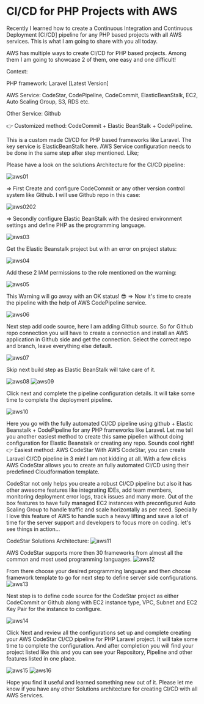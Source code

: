 # CI/CD for PHP Projects with AWS

Recently I learned how to create a Continuous Integration and Continuous Deployment [CI/CD] pipeline for any PHP based projects with all AWS services. This is what I am going to share with you all today.

AWS has multiple ways to create CI/CD for PHP based projects. Among them I am going to showcase 2 of them, one easy and one difficult!

Context:

PHP framework: Laravel [Latest Version]

AWS Service: CodeStar, CodePipeline, CodeCommit, ElasticBeanStalk, EC2, Auto Scaling Group, S3, RDS etc.

Other Service: Github

👉 Customized method: CodeCommit + Elastic BeanStalk + CodePipeline.

This is a custom made CI/CD for PHP based frameworks like Laravel. The key service is ElasticBeanStalk here. AWS Service configuration needs to be done in the same step after step mentioned. Like;

Please have a look on the solutions Architecture for the CI/CD pipeline:

![aws01](https://user-images.githubusercontent.com/47071968/178912771-7bd0fdc6-744f-43a6-a9f0-d5b1a989cd45.png)

=> First Create and configure CodeCommit or any other version control system like Github. I will use Github repo in this case:

![aws0202](https://user-images.githubusercontent.com/47071968/178913257-cc32bd72-61e8-445e-bd55-d908fa2b3a92.PNG)

=> Secondly configure Elastic BeanStalk with the desired environment settings and define PHP as the programming language.

![aws03](https://user-images.githubusercontent.com/47071968/178913553-7c0afbe5-1eb7-4a5b-8c01-bba06e531422.png)

Get the Elastic Beanstalk project but with an error on project status:

![aws04](https://user-images.githubusercontent.com/47071968/178913807-e9fbdde0-60d9-489d-8a75-e69a3b9df241.png)

Add these 2 IAM permissions to the role mentioned on the warning:

![aws05](https://user-images.githubusercontent.com/47071968/178914352-90e9e710-1e52-499c-b8dd-4173cf827a41.png)


This Warning will go away with an OK status! 😎
=> Now it's time to create the pipeline with the help of AWS CodePipeline service.

![aws06](https://user-images.githubusercontent.com/47071968/178914530-dbd9f4e5-6a87-4bee-ad3e-7b7ebefca0aa.png)

Next step add code source, here I am adding Github source. So for Github repo connection you will have to create a connection and install an AWS application in Github side and get the connection.
Select the correct repo and branch, leave everything else default.

![aws07](https://user-images.githubusercontent.com/47071968/178914780-75891bd2-5342-4461-af6d-96977ee93896.png)

Skip next build step as Elastic BeanStalk will take care of it.

![aws08](https://user-images.githubusercontent.com/47071968/178915212-e748a868-12a5-4490-8d50-8335b2b2fd6f.png)
![aws09](https://user-images.githubusercontent.com/47071968/178915321-73da9923-3a3a-4e51-8392-032fea7567c5.png)

Click next and complete the pipeline configuration details. It will take some time to complete the deployment pipeline.

![aws10](https://user-images.githubusercontent.com/47071968/178915595-2b0927d0-4198-4d1d-8d82-24d753376878.png)

Here you go with the fully automated CI/CD pipeline using github + Elastic Beanstalk + CodePipeline for any PHP frameworks like Laravel.
Let me tell you another easiest method to create this same pipelien without doing configuration for Elastic Beanstalk or creating any repo. Sounds cool right!
👉 Easiest method: AWS CodeStar 
With AWS CodeStar, you can create Laravel CI/CD pipeline in 3 min! I am not kidding at all. With a few clicks AWS CodeStar allows you to create an fully automated CI/CD using their predefined Cloudformation template.


CodeStar not only helps you create a robust CI/CD pipeline but also it has other awesome features like integrating IDEs, add team members, monitoring deployment error logs, track issues and many more. Out of the box features to have fully managed EC2 instances with preconfigured Auto Scaling Group to handle traffic and scale horizontally as per need.
Specially I love this feature of AWS to handle such a heavy lifting and save a lot of time for the server support and developers to focus more on coding. let's see things in action...

CodeStar Solutions Architecture:
![aws11](https://user-images.githubusercontent.com/47071968/178915926-db305443-9070-46e3-9a76-bd1f0d554b96.png)

AWS CodeStar supports more then 30 frameworks from almost all the common and most used programming languages.
![aws12](https://user-images.githubusercontent.com/47071968/178916086-97132bca-efe3-4799-b2b5-f9595b5e5d15.png)

From there choose your desired programming language and then choose framework template to go for next step to define server side configurations.
![aws13](https://user-images.githubusercontent.com/47071968/178916514-dbc4215e-608f-4f6b-b429-959a33046e69.png)

Nest step is to define code source for the CodeStar project as either CodeCommit or Github along with EC2 instance type, VPC, Subnet and EC2 Key Pair for the instance to configure.

![aws14](https://user-images.githubusercontent.com/47071968/178916680-ac79b4df-619a-46d0-8ac9-08aea22f1454.png)

Click Next and review all the configurations set up and complete creating your AWS CodeStar CI/CD pipeline for PHP Laravel project. It will take some time to complete the configuration. And after completion you will find your project listed like this and you can see your Repository, Pipeline and other features listed in one place.

![aws15](https://user-images.githubusercontent.com/47071968/178916892-3e2ebfd0-d5f7-4c58-bb0c-232494248c7b.png)
![aws16](https://user-images.githubusercontent.com/47071968/178917016-98e6906e-945f-471a-9391-cd8d2d66cd07.jpg)

Hope you find it useful and learned something new out of it. Please let me know if you have any other Solutions architecture for creating CI/CD with all AWS Services.
